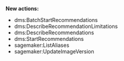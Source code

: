 **New actions:**

- dms:BatchStartRecommendations
- dms:DescribeRecommendationLimitations
- dms:DescribeRecommendations
- dms:StartRecommendations
- sagemaker:ListAliases
- sagemaker:UpdateImageVersion
